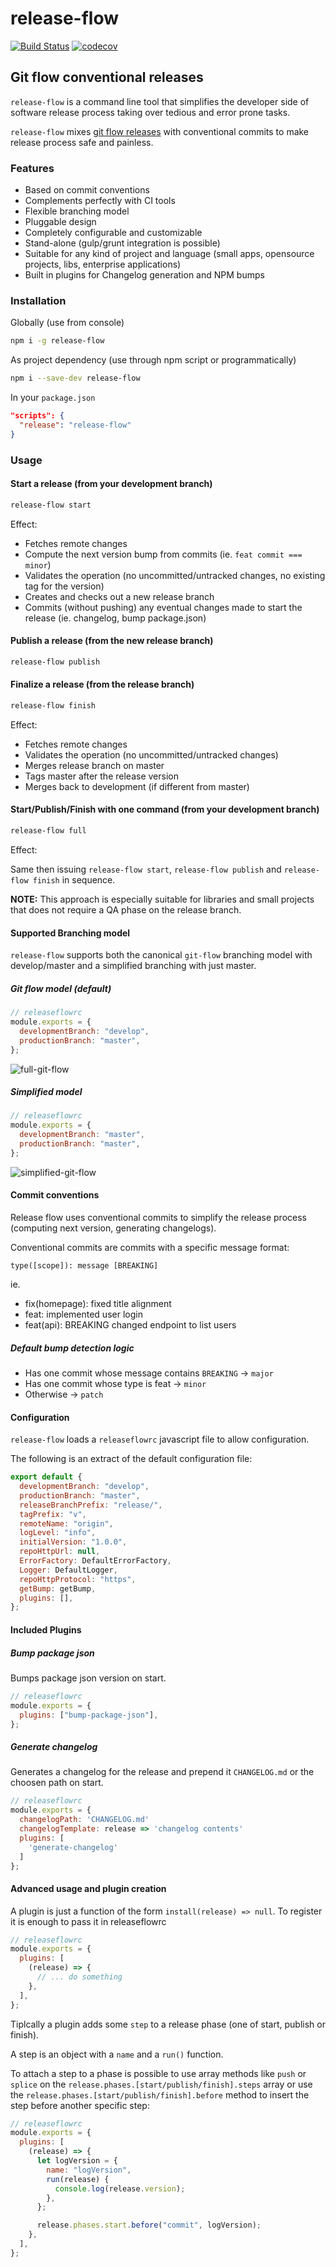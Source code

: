 # release-flow

[![Build Status](https://travis-ci.org/mcasimir/release-flow.svg?branch=master)](https://travis-ci.org/mcasimir/release-flow) [![codecov](https://codecov.io/gh/mcasimir/release-flow/branch/master/graph/badge.svg)](https://codecov.io/gh/mcasimir/release-flow)

## Git flow conventional releases

`release-flow` is a command line tool that simplifies the developer side of software release process taking over tedious and error prone tasks.

`release-flow` mixes [git flow releases](http://danielkummer.github.io/git-flow-cheatsheet/) with conventional commits to make release process safe and painless.

### Features

- Based on commit conventions
- Complements perfectly with CI tools
- Flexible branching model
- Pluggable design
- Completely configurable and customizable
- Stand-alone (gulp/grunt integration is possible)
- Suitable for any kind of project and language (small apps, opensource projects, libs, enterprise applications)
- Built in plugins for Changelog generation and NPM bumps

### Installation

Globally (use from console)

```sh
npm i -g release-flow
```

As project dependency (use through npm script or programmatically)

```sh
npm i --save-dev release-flow
```

In your `package.json`

```json
"scripts": {
  "release": "release-flow"
}
```

### Usage

#### Start a release (from your development branch)

```sh
release-flow start
```

Effect:

- Fetches remote changes
- Compute the next version bump from commits (ie. `feat commit === minor`)
- Validates the operation (no uncommitted/untracked changes, no existing tag for the version)
- Creates and checks out a new release branch
- Commits (without pushing) any eventual changes made to start the release (ie. changelog, bump package.json)

#### Publish a release (from the new release branch)

```sh
release-flow publish
```

#### Finalize a release (from the release branch)

```sh
release-flow finish
```

Effect:

- Fetches remote changes
- Validates the operation (no uncommitted/untracked changes)
- Merges release branch on master
- Tags master after the release version
- Merges back to development (if different from master)

#### Start/Publish/Finish with one command (from your development branch)

```sh
release-flow full
```

Effect:

Same then issuing `release-flow start`, `release-flow publish` and `release-flow finish` in sequence.

**NOTE:** This approach is especially suitable for libraries and small projects that does not require a QA phase on the release branch.

#### Supported Branching model

`release-flow` supports both the canonical `git-flow` branching model with develop/master and a
simplified branching with just master.

##### Git flow model (default)

```js
// releaseflowrc
module.exports = {
  developmentBranch: "develop",
  productionBranch: "master",
};
```

![full-git-flow](https://github.com/mcasimir/release-flow/raw/master/docs/assets/full-git-flow.png)

##### Simplified model

```js
// releaseflowrc
module.exports = {
  developmentBranch: "master",
  productionBranch: "master",
};
```

![simplified-git-flow](https://github.com/mcasimir/release-flow/raw/master/docs/assets/simplified.png)

#### Commit conventions

Release flow uses conventional commits to simplify the release process (computing next version, generating changelogs).

Conventional commits are commits with a specific message format:

```
type([scope]): message [BREAKING]
```

ie.

- fix(homepage): fixed title alignment
- feat: implemented user login
- feat(api): BREAKING changed endpoint to list users

##### Default bump detection logic

- Has one commit whose message contains `BREAKING` &rarr; `major`
- Has one commit whose type is feat &rarr; `minor`
- Otherwise &rarr; `patch`

#### Configuration

`release-flow` loads a `releaseflowrc` javascript file to allow configuration.

The following is an extract of the default configuration file:

```js
export default {
  developmentBranch: "develop",
  productionBranch: "master",
  releaseBranchPrefix: "release/",
  tagPrefix: "v",
  remoteName: "origin",
  logLevel: "info",
  initialVersion: "1.0.0",
  repoHttpUrl: null,
  ErrorFactory: DefaultErrorFactory,
  Logger: DefaultLogger,
  repoHttpProtocol: "https",
  getBump: getBump,
  plugins: [],
};
```

#### Included Plugins

##### Bump package json

Bumps package json version on start.

```js
// releaseflowrc
module.exports = {
  plugins: ["bump-package-json"],
};
```

##### Generate changelog

Generates a changelog for the release and prepend it `CHANGELOG.md` or the choosen path on start.

```js
// releaseflowrc
module.exports = {
  changelogPath: 'CHANGELOG.md'
  changelogTemplate: release => 'changelog contents'
  plugins: [
    'generate-changelog'
  ]
};
```

#### Advanced usage and plugin creation

A plugin is just a function of the form `install(release) => null`. To register it is enough to pass it in releaseflowrc

```js
// releaseflowrc
module.exports = {
  plugins: [
    (release) => {
      // ... do something
    },
  ],
};
```

Tiplcally a plugin adds some `step` to a release phase (one of start, publish or finish).

A step is an object with a `name` and a `run()` function.

To attach a step to a phase is possible to use array methods like `push` or `splice` on the `release.phases.[start/publish/finish].steps` array or use the `release.phases.[start/publish/finish].before` method to insert the step before another specific step:

```js
// releaseflowrc
module.exports = {
  plugins: [
    (release) => {
      let logVersion = {
        name: "logVersion",
        run(release) {
          console.log(release.version);
        },
      };

      release.phases.start.before("commit", logVersion);
    },
  ],
};
```
